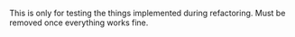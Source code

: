 This is only for testing the things implemented during refactoring. Must be removed once everything works fine.

